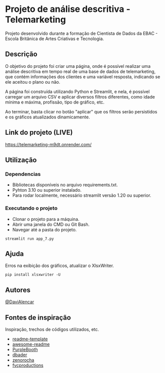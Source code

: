 # Projeto de análise descritiva - Telemarketing

Projeto desenvolvido durante a formação de Cientista de Dados da EBAC - Escola Britânica de Artes Criativas e Tecnologia.

## Descrição 

O objetivo do projeto foi criar uma página, onde é possível realizar uma análise descritiva em tempo real de uma base de dados de telemarketing, que contém informações dos clientes e uma variável resposta, indicando se ele aceitou o plano ou não.

A página foi construída utilizando Python e Streamlit, e nela, é possível carregar um arquivo CSV e aplicar diversos filtros diferentes, como idade mínima e máxima, profissão, tipo de gráfico, etc. 

Ao terminar, basta clicar no botão "aplicar" que os filtros serão persistidos e os gráficos atualizados dinamicamente.

## Link do projeto (LIVE)

https://telemarketing-m9dt.onrender.com/

## Utilização

### Dependencias

* Bibliotecas disponíveis no arquivo requirements.txt.
* Pyhton 3.10 ou superior instalado.
* Para rodar localmente, necessário streamlit versão 1.20 ou superior.


### Executando o projeto

* Clonar o projeto para a máquina.
* Abrir uma janela do CMD ou Git Bash.
* Navegar até a pasta do projeto.
```
streamlit run app_7.py
```

## Ajuda

Erros na exibição dos gráficos, atualizar o XlsxWriter.
```
pip install xlsxwriter -U
```

## Autores

[@DaviAlencar](https://www.linkedin.com/in/davi-araujo-alencar/)


## Fontes de inspiração

Inspiração, trechos de códigos utilizados, etc.
* [readme-template](https://gist.github.com/DomPizzie/7a5ff55ffa9081f2de27c315f5018afc)
* [awesome-readme](https://github.com/matiassingers/awesome-readme)
* [PurpleBooth](https://gist.github.com/PurpleBooth/109311bb0361f32d87a2)
* [dbader](https://github.com/dbader/readme-template)
* [zenorocha](https://gist.github.com/zenorocha/4526327)
* [fvcproductions](https://gist.github.com/fvcproductions/1bfc2d4aecb01a834b46)
